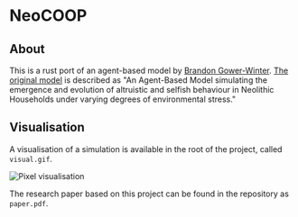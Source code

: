 # NeoCOOP

## About

This is a rust port of an agent-based model by [Brandon Gower-Winter](https://github.com/BrandonGower-Winter). [The original model](https://github.com/BrandonGower-Winter/NeoCOOP) is described as "An Agent-Based Model simulating the emergence and evolution of altruistic and selfish behaviour in Neolithic Households under varying degrees of environmental stress."

## Visualisation

A visualisation of a simulation is available in the root of the project, called `visual.gif`.

![Pixel visualisation](https://github.com/thesisyphean/neo/blob/main/visual.gif)

The research paper based on this project can be found in the repository as `paper.pdf`.
